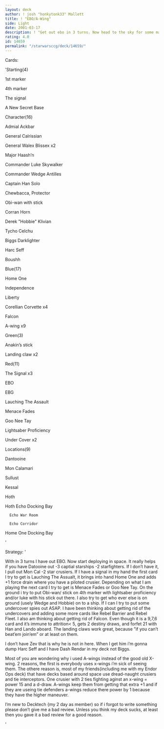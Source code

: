 ```yaml
---
layout: deck
author: ! josh "honkytonk33" Mallett
title: ! "EBO/A-Wing"
side: Light
date: 2001-03-17
description: ! "Get out ebo in 3 turns. Now head to the sky for some massive drains."
rating: 4.0
id: 14659
permalink: "/starwarsccg/deck/14659/"
---
```

Cards: 

'Starting(4)


1st marker

4th marker

The signal

A New Secret Base



Character(16)


Admial Ackbar

General Calrissian

General Walex Blissex x2

Major Haash’n

Commander Luke Skywalker

Commander Wedge Antilles

Captain Han Solo

Chewbacca, Protector

Obi-wan with stick

Corran Horn

Derek "Hobbie" Klivian

Tycho Celchu

Biggs Darklighter

Harc Seff

Boushh


Blue(17)


Home One

Independence

Liberty

Corellian Corvette x4

Falcon

A-wing x9


Green(3)


Anakin’s stick

Landing claw x2


Red(11)


The Signal x3

EBO

EBG

Lauching The Assault

Menace Fades

Goo Nee Tay

Lightsaber Proficiency

Under Cover x2


Locations(9)


Dantooine

Mon Calamari

Sullust

Kessal

Hoth

Hoth Echo Docking Bay

      Echo War Room

      Echo Corridor

Home One Docking Bay

'

Strategy: '

With in 3 turns I have out EBO. Now start deploying in space. It really helps if you have Datooine out -3 captial starships -2 starfighters. If I don’t have it, I pull out Mon Cal -2 star crusiers. If I have a signal in my hand the first card I try to get is Lauching The Assualt, it brings into hand Home One and adds +1 force drain where you have a piloted crusier. Depending on what I am playing the next card I try to get is Menace Fades or Goo Nee Tay. On the ground i try to put Obi-wan/ stick on 4th marker with lightsaber proficiency and/or luke with his stick out there. I also try to get who ever else is on ground (usely Wedge and Hobbie) on to a ship. If I can I try to put some  undercover spies out ASAP. I have been thinking about getting rid of the undercovers and adding some more cards like Rebel Barrier and Rebel Fleet. I also am thinking about getting rid of Falcon. Even though it is a 9,7,6 card and it’s immune to attrition< 5, gets 2 destiny draws, and forfet 21 with Han and Lando aboard. The landing claws work great, because ”if you can’t beat’em join’em” or at least on them. 


I don’t have Zev that is why he is not in here. When I get him i’m gonna dump Harc Seff and I have Dash Rendar in my deck not Biggs.


Most of you are wondering why i used A-wings instead of the good old X-wing. 2 reasons, the first is everybody uses x-wings i’m sick of seeing them. The othere reason is, most of my friends(including me with my Endor Ops deck) that have decks based around space use dread-naught crusiers and tie interceptors. One crusier with 2 ties fighting aginst an x-wing = power 15 and a d-draw. A-wings keep them from getting that extra +1 and if they are useing tie defenders a-wings reduce there power by 1 because they have the higher maneuver.


I’m new to Decktech {my 2 day as member) so if i forgot to write something please don’t give me a bad review. Unless you think my deck sucks, at least then you gave it a bad review for a good reason.



'
